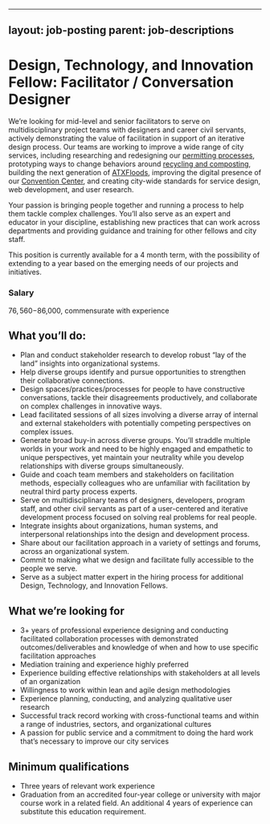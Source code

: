 
---
layout: job-posting
parent: job-descriptions
---


# Design, Technology, and Innovation Fellow: Facilitator / Conversation Designer
We’re looking for mid-level and senior facilitators to serve on multidisciplinary project teams with designers and career civil servants, actively demonstrating the value of facilitation in support of an iterative design process. Our teams are working to improve a wide range of city services, including researching and redesigning our [permitting processes](http://www.austintexas.gov/department/development-services), prototyping ways to change behaviors around [recycling and composting](http://www.austintexas.gov/department/austin-resource-recovery), building the next generation of [ATXFloods](https://www.atxfloods.com/), improving the digital presence of our [Convention Center](https://github.com/cityofaustin/austinconventioncenter.com), and creating city-wide standards for service design, web development, and user research.

Your passion is bringing people together and running a process to help them tackle complex challenges. You’ll also serve as an expert and educator in your discipline, establishing new practices that can work across departments and providing guidance and training for other fellows and city staff.

This position is currently available for a 4 month term, with the possibility of extending to a year based on the emerging needs of our projects and initiatives.

### Salary
$76,560-$86,000, commensurate with experience

## What you’ll do:
-   Plan and conduct stakeholder research to develop robust “lay of the land” insights into organizational systems.    
-   Help diverse groups identify and pursue opportunities to strengthen their collaborative connections.    
-   Design spaces/practices/processes for people to have constructive conversations, tackle their disagreements productively, and collaborate on complex challenges in innovative ways.    
-   Lead facilitated sessions of all sizes involving a diverse array of internal and external stakeholders with potentially competing perspectives on complex issues.    
-   Generate broad buy-in across diverse groups. You’ll straddle multiple worlds in your work and need to be highly engaged and empathetic to unique perspectives, yet maintain your neutrality while you develop relationships with diverse groups simultaneously.    
-   Guide and coach team members and stakeholders on facilitation methods, especially colleagues who are unfamiliar with facilitation by neutral third party process experts.    
-   Serve on multidisciplinary teams of designers, developers, program staff, and other civil servants as part of a user-centered and iterative development process focused on solving real problems for real people.    
-   Integrate insights about organizations, human systems, and interpersonal relationships into the design and development process.
-   Share about our facilitation approach in a variety of settings and forums, across an organizational system.    
-   Commit to making what we design and facilitate fully accessible to the people we serve.    
-   Serve as a subject matter expert in the hiring process for additional Design, Technology, and Innovation Fellows.
    
## What we’re looking for
-   3+ years of professional experience designing and conducting facilitated collaboration processes with demonstrated outcomes/deliverables and knowledge of when and how to use specific facilitation approaches    
-   Mediation training and experience highly preferred    
-   Experience building effective relationships with stakeholders at all levels of an organization    
-   Willingness to work within lean and agile design methodologies    
-   Experience planning, conducting, and analyzing qualitative user research    
-   Successful track record working with cross-functional teams and within a range of industries, sectors, and organizational cultures    
-   A passion for public service and a commitment to doing the hard work that’s necessary to improve our city services
    
## Minimum qualifications
-   Three years of relevant work experience    
-   Graduation from an accredited four-year college or university with major course work in a related field. An additional 4 years of experience can substitute this education requirement.
